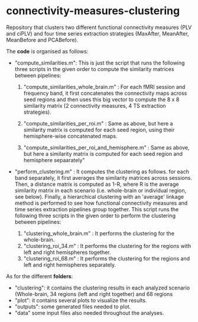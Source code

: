 # connectivity-measures-clustering

Repository that clusters two different functional connectivity measures (PLV and ciPLV) and four time series extraction strategies (MaxAfter, MeanAfter, MeanBefore and PCABefore).

The **code** is organised as follows:

- "compute_similarities.m": This is just the script that runs the following three scripts in the given order to compute the similarity matrices between pipelines:

  1. "compute_similarities_whole_brain.m" : For each fMRI session and frequency band, it first concatenates the connectivity maps across seed regions 
  and then uses this big vector to compute the 8 x 8 similarity matrix  (2 connectivity measures, 4 TS extraction strategies).

  2. "compute_similarities_per_roi.m" : Same as above, but here a similarity matrix is computed for each seed region, using their hemisphere-wise concatenated maps.

  3. "compute_similarities_per_roi_and_hemisphere.m" : Same as above, but here a similarity matrix is computed for each seed region and hemisphere sepaarately"

- "perform_clustering.m" : It computes the clustering as follows. for each band separately, it first averages the similarity matrices across sessions. Then, a distance matrix is computed as 1-R, where  R is the average similarity matrix in each scenario (i.e. whole-brain or individual region, see below). Finally, a hierarchical clustering with an 'average' linkage method is performed to see how functional connectivity measures and time series extraction pipelines group together. This script runs the following three scripts in the given order to perform the clustering between pipelines:

  1. "clustering_whole_brain.m" : It performs the clustering for the whole-brain.
  2. "clustering_roi_34.m" : It performs the clustering for the regions with left and right hemispheres together.
  3. "clustering_roi_68.m" : It performs the clustering for the regions and left and right hemispheres separately.
  
  
As for the different **folders**:
- "clustering": it contains the clustering results in each analyzed scenario (Whole-brain, 34 regions (left and right together) and 68 regions
- "plot": it contains several plots to visualize the results.
- "outputs": some generated files needed to plot.
- "data" some input files also needed throughout the analyses.
  


